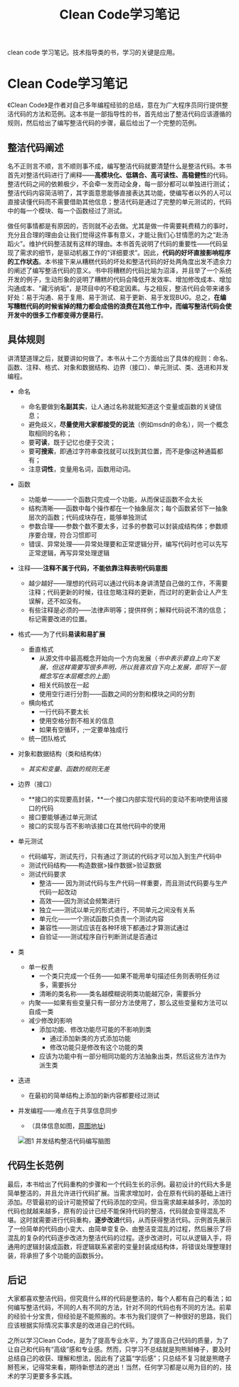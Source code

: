 ﻿---
layout: post
title: "Clean Code学习笔记"
pubtime: 2019-04-30
updatetime: 2019-04-30
categories: LearningNote
tags: Book
---

clean code 学习笔记。技术指导类的书，学习的关键是应用。

# Clean Code学习笔记

《Clean Code》是作者对自己多年编程经验的总结，意在为广大程序员同行提供整洁代码的方法和范例。这本书是一部指导性的书，首先给出了整洁代码应该遵循的规则，然后给出了编写整洁代码的步骤，最后给出了一个完整的范例。

## 整洁代码阐述

名不正则言不顺，言不顺则事不成，编写整洁代码就要清楚什么是整洁代码。本书首先对整洁代码进行了阐释——**高模块化、低耦合、高可读性、高稳健性**的代码。整洁代码之间的依赖极少，不会牵一发而动全身，每一部分都可以单独进行测试；整洁代码内容简洁明了，其字面意思能够直接表达其功能，使编写者以外的人可以直接读懂代码而不需要借助其他信息；整洁代码是通过了完整的单元测试的，代码中的每一个模块、每一个函数经过了测试。

做任何事情都是有原因的，否则就不必去做。尤其是做一件需要耗费精力的事时，充分且合理的理由会让我们觉得这件事有意义，才能让我们心甘情愿的为之“赴汤蹈火”。维护代码整洁就有这样的理由。本书首先说明了代码的重要性——代码呈现了需求的细节，是驱动机器工作的“详细要求”。因此，**代码的好坏直接影响程序的工作状态**。本书接下来从糟糕代码的坏处和整洁代码的好处两角度出发不遗余力的阐述了编写整洁代码的意义。书中将糟糕的代码比喻为沼泽，并且举了一个系统开发的例子，生动形象的说明了糟糕的代码会降低开发效率、增加修改成本、增加沟通成本、“藏污纳垢”，是项目中的不稳定因素。与之相反，整洁代码会带来诸多好处：易于沟通、易于复用、易于测试、易于更新、易于发现BUG。总之，**在编写糟糕代码的时候省掉的精力都会成倍的浪费在其他工作中，而编写整洁代码会使开发中的很多工作都变得方便易行**。

## 具体规则

讲清楚道理之后，就要讲如何做了。本书从十二个方面给出了具体的规则：命名、函数、注释、格式、对象和数据结构、边界（接口）、单元测试、类、迭进和并发编程。

* 命名
  * 命名要做到**名副其实**，让人通过名称就能知道这个变量或函数的关键信息；
  * 避免歧义，**尽量使用大家都接受的说法**（例如msdn的命名），同一个概念取相同的名称；
  * 要**可读**，既于记忆也便于交流；
  * 要**可搜索**，即通过字符串查找就可以找到其位置，而不是像i这种通篇都有；
  * 注意**词性**，变量用名词，函数用动词。

* 函数
  * 功能单一——一个函数只完成一个功能，从而保证函数不会太长
  * 结构清晰——函数中每个操作都在一个抽象层次；每个函数紧邻下一抽象层次的函数；代码成块存在，能够单独测试
  * 参数合理——参数个数不要太多，过多的参数可以封装成结构体；参数顺序要合理，符合习惯即可
  * 错误、异常处理——异常处理要和正常逻辑分开，编写代码时也可以先写正常逻辑，再写异常处理逻辑

* 注释——**注释不属于代码，不能依靠注释表明代码意图**
  * 越少越好——理想的代码可以通过代码本身讲清楚自己做的工作，不需要注释；代码更新的时候，往往忽略注释的更新，而过时的更新会让人产生误解，还不如没有。
  * 有些注释是必须的——法律声明等；提供样例；解释代码说不清的信息；标记需要改进的位置。

* 格式——为了代码**易读和易扩展**

  * 垂直格式
    * 从源文件中最高概念开始向一个方向发展（*书中表示要自上向下发展，但这样需要写很多声明，所以我喜欢自下向上发展，即将下一层概念写在本层概念的上面*）
    * 相关代码放在一起
    * 使用空行进行分割——函数之间的分割和模块之间的分割
  * 横向格式
    * 一行代码不要太长
    * 使用空格分割不相关的信息
    * 如果有空循环，;一定要单独成行
  * 统一团队格式

* 对象和数据结构（类和结构体）

  * *其实和变量、函数的规则无差*

* 边界（接口）

  * **接口的实现要高封装，**一个接口内部实现代码的变动不影响使用该接口的代码
  * 接口要能够通过单元测试
  * 接口的实现与否不影响该接口在其他代码中的使用

* 单元测试

  * 代码编写，测试先行，只有通过了测试的代码才可以加入到生产代码中
  * 测试代码结构——构造数据>操作数据>验证数据
  * 测试代码要求
    * 整洁——	因为测试代码与生产代码一样重要，而且测试代码要与生产代码一起改动
    * 高效——因为测试会频繁进行
    * 独立——测试以单元的形式进行，不同单元之间没有关系
    * 单元化——一个测试函数只负责一个测试内容
    * 兼容性——测试应该在各种环境下都通过才算测试通过
    * 自验证——测试程序自行判断测试是否通过

* 类

  * 单一权责
    * 一个类只完成一个任务——如果不能用单句描述任务则表明任务过多，需要拆分
    * 清晰的类名称——类名越模糊说明类功能越冗杂，需要拆分
  * 内聚——如果有些变量只有一部分方法使用了，那么这些变量和方法可以自成一类
  * 减少修改的影响
    * 添加功能、修改功能尽可能的不影响到类
      * 通过添加新类的方式添加功能
      * 修改功能只是修改有这个功能的类
    * 应该为功能中有一部分相同功能的方法抽象出类，然后这些方法作为派生类

* 迭进

  * 在最初的简单结构上添加的新内容都要经过测试

* 并发编程——难点在于共享信息同步

  * （具体信息如图，[原图地址](https://chrishuppor.github.io/image/2019-4-30.png))

  ![图1 并发结构整洁代码编写脑图](https://chrishuppor.github.io/image/2019-4-30.png)

## 代码生长范例

最后，本书给出了代码重构的步骤和一个代码生长的示例。最初设计的代码大多是简单整洁的，并且允许进行代码扩展。当需求增加时，会在原有代码的基础上进行添加。尽管最初的设计可能预留了代码添加的空间，但当需求越来越多时，添加的代码也就越来越多，原有的设计已经不能保持代码的整洁，代码就会变得混乱不堪。这时就需要进行代码重构，**逐步改进**代码，从而获得整洁代码。示例首先展示了一份简单的代码由小变大、由简单变复杂、由整洁变混乱的过程，然后展示了将混乱的复杂的代码逐步改进为整洁代码的过程。逐步改进时，可以从逻辑入手，将通用的逻辑封装成函数，将逻辑联系紧密的变量封装成结构体，将错误处理整理封装，将承担了多个功能的函数拆分。

## 后记

大家都喜欢整洁代码，但究竟什么样的代码是整洁的，每个人都有自己的看法；如何编写整洁代码，不同的人有不同的方法，针对不同的代码也有不同的方法。前辈的经验十分宝贵，但经验是不能照搬的。本书为我们提供了一种很好的思路，我们应该根据实际情况实事求是的改进自己的代码。

之所以学习Clean Code，是为了提高专业水平，为了提高自己代码的质量，为了让自己和代码有“高级”感和专业感。然而，只学习不总结就是狗熊掰棒子，要及时总结自己的收获、理解和想法，因此有了这篇“学后感”；只总结不复习就是熊瞎子掰苞米，记得常来看，期待新想法的迸出！当然，任何学习都是以用为目的的，技术的学习更要多多实践。